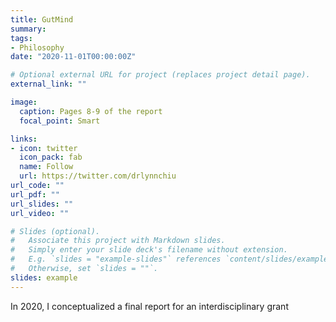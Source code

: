 ```yaml
---
title: GutMind
summary: 
tags:
- Philosophy
date: "2020-11-01T00:00:00Z"

# Optional external URL for project (replaces project detail page).
external_link: ""

image:
  caption: Pages 8-9 of the report
  focal_point: Smart

links:
- icon: twitter
  icon_pack: fab
  name: Follow
  url: https://twitter.com/drlynnchiu
url_code: ""
url_pdf: ""
url_slides: ""
url_video: ""

# Slides (optional).
#   Associate this project with Markdown slides.
#   Simply enter your slide deck's filename without extension.
#   E.g. `slides = "example-slides"` references `content/slides/example-slides.md`.
#   Otherwise, set `slides = ""`.
slides: example
---
```


In 2020, I conceptualized a final report for an interdisciplinary grant 
